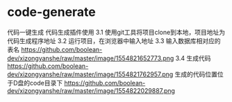 # code-generate
代码一键生成
代码生成插件使用
3.1 使用git工具将项目clone到本地，项目地址为代码生成程序地址
3.2 运行项目，在浏览器中输入地址
3.3 输入数据库相对应的表名
https://github.com/boolean-dev/xizongyanshe/raw/master/image/1554821652773.png
3.4 生成代码
https://github.com/boolean-dev/xizongyanshe/raw/master/image/1554821762957.png
生成的代码位置位于D盘的code目录下
https://github.com/boolean-dev/xizongyanshe/raw/master/image/1554822029887.png
